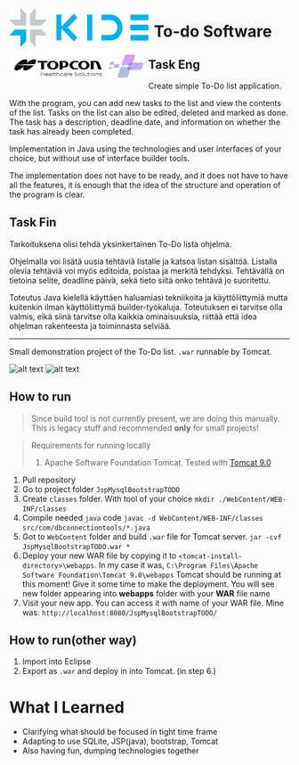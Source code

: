 
<p id="logos" align="center">

<img src="kide.png" style="float:left; margin-right:10px;" width="250"  height="70">
    
<img src="topconHealthCare.jpg" style="float:left;" width="250" height="70">

</p>

# To-do Software

## Task Eng

Create simple To-Do list application.

With the program, you can add new tasks to the list and view the contents of the list.
Tasks on the list can also be edited, deleted and marked as done.
The task has a description, deadline date, and information on whether the task has already been completed.

Implementation in Java using the technologies and user interfaces of your choice, but without use of interface builder tools.

The implementation does not have to be ready, and it does not have to have all the features, it is enough that the idea of ​​the structure and operation of the program is clear.

## Task Fin

Tarkoituksena olisi tehdä yksinkertainen To-Do lista ohjelma.

Ohjelmalla voi lisätä uusia tehtäviä listalle ja katsoa listan sisältöä.
Listalla olevia tehtäviä voi myös editoida, poistaa ja merkitä tehdyksi.
Tehtävällä on tietoina selite, deadline päivä, sekä tieto siitä onko tehtävä jo suoritettu.


Toteutus Java kielellä käyttäen haluamiasi tekniikoita ja käyttöliittymiä mutta kuitenkin ilman käyttöliittymä builder-työkaluja.
Toteutuksen ei tarvitse olla valmis, eikä siinä tarvitse olla kaikkia ominaisuuksia, riittää että idea ohjelman rakenteesta ja toiminnasta selviää.

<hr>

Small demonstration project of the To-Do list. `.war` runnable by Tomcat.

<img id="kuva1" src="kuva2.PNG" alt="alt text" width="800"/>

<img id="kuva2" src="kuva1.PNG" alt="alt text" width="800"/>

## How to run

> Since build tool is not currently present, we are doing this manually. This is legacy stuff and recommended **only** for small projects!

> Requirements for running locally
> 1. Apache Software Foundation Tomcat. Tested with [Tomcat 9.0](https://tomcat.apache.org/download-90.cgi)

1. Pull repository
2. Go to project folder `JspMysqlBootstrapTODO`
3. Create `classes` folder. With tool of your choice 
`mkdir ./WebContent/WEB-INF/classes`
4. Compile needed `java` code 
`javac -d WebContent/WEB-INF/classes src/com/dbconnectiontools/*.java` 
5. Got to `WebContent` folder and build `.war` file for Tomcat server.
`jar -cvf JspMysqlBootstrapTODO.war *`
6. Deploy your new WAR file by copying it to `<tomcat-install-directory>\webapps`. In my case it was, 
`C:\Program Files\Apache Software Foundation\Tomcat 9.0\webapps`
Tomcat should be running at this moment!
Give it some time to make the deployment. You will see new folder appearing into **webapps** folder with your **WAR** file name
7. Visit your new app. You can access it with name of your WAR file. Mine was:
`http://localhost:8080/JspMysqlBootstrapTODO/`


## How to run(other way)

1. Import into Eclipse
2. Export as `.war` and deploy in into Tomcat. (in step 6.)

# What I Learned

* Clarifying what should be focused in tight time frame
* Adapting to use SQLite, JSP(java), bootstrap, Tomcat
* Also having fun, dumping technologies together




